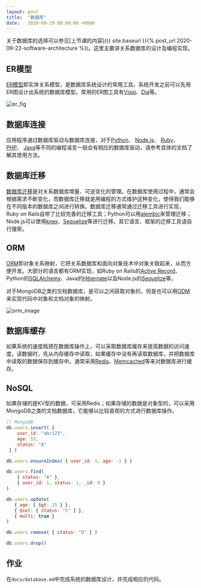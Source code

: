 ```yaml
---
layout: post
title:  "数据库"
date:   2020-09-29 08:00:00 +0800
---
```


关于数据库的选择可以参见[上节课的内容]({{ site.baseurl }}{% post_url 2020-09-22-software-architecture %})。这里主要讲关系数据库的设计及编程实现。

## ER模型

[ER模型][er]即实体关系模型，是数据库系统设计的常用工具。系统开发之前可以先用ER图设计出系统的数据库模型。常用的ER图工具有[Visio][]、[Dia][]等。

![er_fig][]

## 数据库连接

应用程序通过数据库驱动与数据库连接，对于[Python][python_driver]、 [Node.js][node.js_driver]、 [Ruby][ruby_driver]、 [PHP][php_driver]、 [Java][java_driver]等不同的编程语言一般会有相应的数据库驱动，请参考具体的文档了解其使用方法。

## 数据库迁移

[数据库迁移][db_migration]是对关系数据库增量、可逆变化的管理。在数据库使用过程中，通常会根据需求不断变化，而数据库迁移就是用编程的方式维护这种变化，使得我们能够在不同版本的数据库之间进行转换。数据库迁移通常通过迁移工具进行实现，Ruby on Rails自带了比较完善的迁移工具；Python可以用[alembic][]来管理迁移；Node.js可以使用[knex][]、[Sequelize][]等进行迁移。其它语言、框架的迁移工具请自行搜索。

## ORM

[ORM][]即对象关系映射，它把关系数据库和面向对象技术中对象关联起来，从而方便开发。大部分的语言都有ORM实现，如Ruby on Rails的[Active Record][]、Python的[SQLAlchemy][]、Java的[Hibernate][]以及Node.js的[Sequelize][]等。

对于MongoDB之类的文档数据库，是可以之间获取对象的，但是也可以用[ODM][]来实现代码中对象和文档对象的映射。

![orm_image][]

## 数据库缓存

如果系统的速度瓶颈在数据库操作上，可以采取数据库缓存来提高数据的访问速度。读数据时，先从内存缓存中读取，如果缓存中没有再读取数据库，并把数据库中读取的数据保存到缓存中。通常采用[Redis][]、[Memcached][]等来对数据库进行缓存。

## NoSQL

如果存储的是KV型的数据，可采用Redis；如果存储的数据是对象型的，可以采用MongoDB之类的文档数据库，它能够以比较直观的方式进行数据库操作。

~~~ javascript
// MongoDB
db.users.insert( {
    user_id: "abc123",
    age: 55,
    status: "A"
 } )

db.users.ensureIndex( { user_id: 1, age: -1 } )

db.users.find(
    { status: "A" },
    { user_id: 1, status: 1, _id: 0 }
)

db.users.update(
   { age: { $gt: 25 } },
   { $set: { status: "C" } },
   { multi: true }
)

db.users.remove( { status: "D" } )

db.users.drop()
~~~

## 作业

在`docs/database.md`中完成系统的数据库设计，并完成相应的代码。

[active record]: https://ruby-china.github.io/rails-guides/active_record_basics.html
[alembic]: https://pypi.org/project/alembic/
[db_migration]: https://en.wikipedia.org/wiki/Schema_migration
[dia]: http://dia-installer.de/
[er]: https://zh.wikipedia.org/wiki/ER%E6%A8%A1%E5%9E%8B
[er_fig]: /assets/images/er.png "ER图"
[hibernate]: http://hibernate.org/
[java_driver]: http://www.oracle.com/technetwork/java/javase/jdbc/index.html
[knex]: https://knexjs.org/
[memcached]: https://memcached.org/
[node.js_driver]: https://github.com/sindresorhus/awesome-nodejs#database
[odm]: https://docs.mongodb.com/ecosystem/drivers/#mongodb-odm-object-document-mapper
[orm]: https://zh.wikipedia.org/wiki/%E5%AF%B9%E8%B1%A1%E5%85%B3%E7%B3%BB%E6%98%A0%E5%B0%84
[orm_image]: /assets/images/orm.png "ORM"
[php_driver]: https://github.com/ziadoz/awesome-php#database
[python_driver]: https://github.com/vinta/awesome-python#database-drivers
[redis]: https://redis.io/
[ruby_driver]: https://github.com/markets/awesome-ruby#database-drivers
[sequelize]: http://docs.sequelizejs.com/
[sqlalchemy]: https://www.sqlalchemy.org/
[visio]: https://products.office.com/zh-cn/visio/flowchart-software

